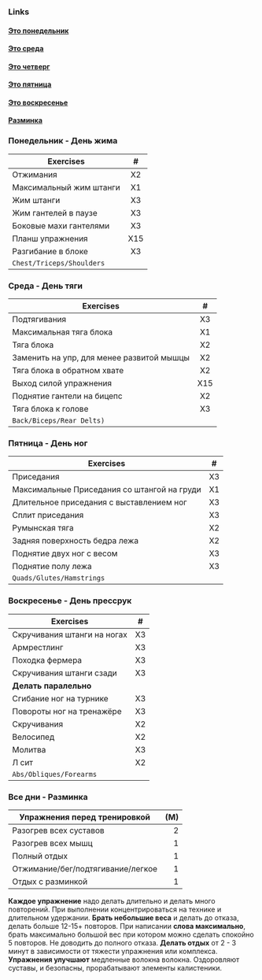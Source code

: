### Links
#### [Это понедельник](#понедельник---день-жима)

#### [Это среда](#среда---день-тяги)

#### [Это четверг](#четверг---день-пресса)

#### [Это пятница](#пятница---день-ног)

#### [Это воскресенье](#воскресенье---день-прессрук)

#### [Разминка](#все-дни---разминка)

### Понедельник - День жима
| Exercises | # |
| ---- | :--: |
| Отжимания | X2 |
| Максимальный жим штанги | X1 |
| Жим штанги | X3 |
| Жим гантелей в паузе | X3 |
| Боковые махи гантелями | X3 |
| Планш упражнения | X15 |
| Разгибание в блоке | X3 |
| `Chest/Triceps/Shoulders` |  |

### Среда - День тяги
Exercises | #
--- | :---:
Подтягивания | X3
Максимальная тяга блока | X1
Тяга блока | X2
Заменить на упр, для менее развитой мышцы| X2
Тяга блока в обратном хвате | X2
Выход силой упражнения | X15
Поднятие гантели на бицепс | X2
Тяга блока к голове | X3
`Back/Biceps/Rear Delts)` | 

### Пятница - День ног
Exercises | #
--- | :---:
Приседания | X3
Максимальные Приседания со штангой на груди | X1
Длительное приседания с выставлением ног | X3
Сплит приседания | X3
Румынская тяга | X2
Задняя поверхность бедра лежа | X2
Поднятие двух ног с весом | X3
Поднятие полу лежа | X3
`Quads/Glutes/Hamstrings` | 

### Воскресенье - День прессрук
Exercises | #
--- | :---:
Скручивания штанги на ногах | X3
Армрестлинг | X3
Походка фермера | X3
Скручивания штанги сзади | X3
**Делать паралельно** | 
Сгибание ног на турнике | X3
Повороты ног на тренажёре | X3
Скручивания | X2
Велосипед | X2
Молитва | X3
Л сит | X2
`Abs/Obliques/Forearms` | 

### Все дни - Разминка
Упражнения перед тренировкой | (М)
--- | ---:
Разогрев всех суставов | 2 
Разогрев всех мышц | 1
Полный отдых | 1
Отжимание/бег/подтягивание/легкое | 1
Отдых с разминкой| 1

**Каждое упражнение** надо делать длительно и делать много повторений. При выполнении концентрироваться на технике и длительном удержании.
**Брать небольшие веса** и делать до отказа, делать больше 12-15+ повторов.
При написании **слова максимально**, брать максимально большой вес при котором можно сделать спокойно 5 повторов. Не доводить до полного отказа.
**Делать отдых** от 2 - 3 минут в зависимости от тяжести упражнения или комплекса.
**Упражнения улучшают** медленные волокна волокна. Оздоровляют суставы, и безопасны, прорабатывают элементы калистеники.

